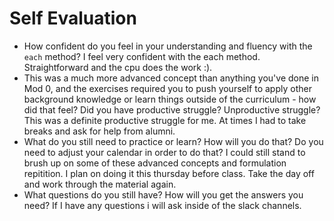 # Self Evaluation

- How confident do you feel in your understanding and fluency with the `each` method?
I feel very confident with the each method. Straightforward and the cpu does the work :).
- This was a much more advanced concept than anything you've done in Mod 0, and the exercises required you to push yourself to apply other background knowledge or learn things outside of the curriculum - how did that feel? Did you have productive struggle? Unproductive struggle?
This was a definite productive struggle for me. At times I had to take breaks and ask for help from alumni.
- What do you still need to practice or learn? How will you do that? Do you need to adjust your calendar in order to do that?
I could still stand to brush up on some of these advanced concepts and formulation repitition. I plan on doing it this thursday before class. Take the day off and work through the material again.
- What questions do you still have? How will you get the answers you need?
If I have any questions i will ask inside of the slack channels.